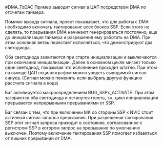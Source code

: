 ﻿#DMA_ToDAC
Пример выводит сигнал в ЦАП посредством DMA по отсчетам таймера.

Помимо вывода сигнала, проект показывает, что для работы с DMA необходимо включать тактирование всех блоков SSP. Если этого не сделать, то прерывания DMA начинают генерироваться постоянно, еще до инициализации таймера и разрешения ему работать на DMA. При этом основная ветвь перестает исполняться, что демонстрируют два светодиода.

Оба светодиода зажигаются при старте инициализации и выключаются при окончании инициализации. Далее в основном цикле мигает только один светодиод, показывая что исполнение проходит штатно. При этом на выходе ЦАП осциллографом можно увидеть выводимый сигнал синуса. (Сигнал можно поменять если выбрать другую функцию рассчета сигнала в коде)

Баг активируется макроопределением BUG_SSPx_ACTIVATE. При этом загораются оба светодиода и останутся гореть, т.к. цикл инициализации прерывается непрерывными прерываниями от SSP.

Баг связан с тем, что при включении МК со стороны SSP к NVIC стоит активный сигнал запроса прерывания. При разрешении тактирования SSP этот сигнал запроса приходит в состояние, согласованное с регистром SSP в котором запрос на прерывание по умолчанию выключен. Поэтому включение тактирования SSP помогает избавиться от лишних прерываний от DMA.